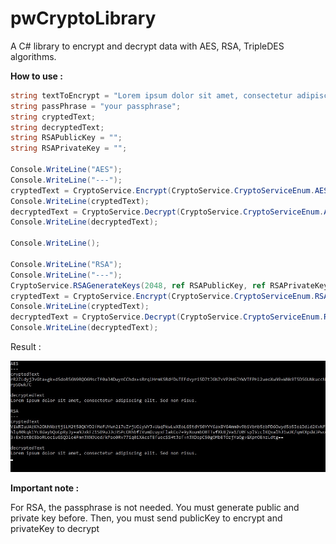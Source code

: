 # pwCryptoLibrary
A C# library to encrypt and decrypt data with AES, RSA, TripleDES algorithms.

**How to use :**

```c#
string textToEncrypt = "Lorem ipsum dolor sit amet, consectetur adipiscing elit. Sed non risus.";
string passPhrase = "your passphrase";
string cryptedText;
string decryptedText;
string RSAPublicKey = "";
string RSAPrivateKey = "";

Console.WriteLine("AES");
Console.WriteLine("---");
cryptedText = CryptoService.Encrypt(CryptoService.CryptoServiceEnum.AES, passPhrase, textToEncrypt);
Console.WriteLine(cryptedText);
decryptedText = CryptoService.Decrypt(CryptoService.CryptoServiceEnum.AES, passPhrase, cryptedText);
Console.WriteLine(decryptedText);

Console.WriteLine();

Console.WriteLine("RSA");
Console.WriteLine("---");
CryptoService.RSAGenerateKeys(2048, ref RSAPublicKey, ref RSAPrivateKey);
cryptedText = CryptoService.Encrypt(CryptoService.CryptoServiceEnum.RSA, "", textToEncrypt, RSAPublicKey);
Console.WriteLine(cryptedText);
decryptedText = CryptoService.Decrypt(CryptoService.CryptoServiceEnum.RSA, "", cryptedText, RSAPrivateKey);
Console.WriteLine(decryptedText);
```

Result :

![alt text](result.jpg)


**Important note :**

For RSA, the passphrase is not needed.
You must generate public and private key before.
Then, you must send publicKey to encrypt and privateKey to decrypt

